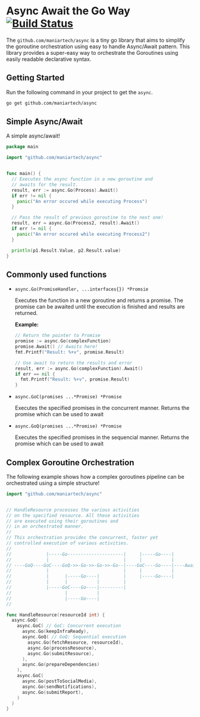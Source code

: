 # Async Await the Go Way  [![Build Status](https://travis-ci.com/maniartech/async.svg?branch=master)](https://travis-ci.com/maniartech/async)

The `github.com/maniartech/async` is a tiny go library that aims to simplify the goroutine orchestration using easy to handle Async/Await pattern. This library provides a super-easy way to orchestrate the Goroutines using easily readable declarative syntax.

## Getting Started

Run the following command in your project to get the `async`.
```sh
go get github.com/maniartech/async
```


## Simple Async/Await
A simple async/await!
```go
package main

import "github.com/maniartech/async"


func main() {
  // Executes the async function in a new goroutine and
  // awaits for the result.
  result, err := async.Go(Process).Await()
  if err != nil {
    panic("An error occured while executing Process")
  }

  // Pass the result of previous goroutine to the next one!
  result, err = async.Go(Process2, result).Await()
  if err != nil {
    panic("An error occured while executing Process2")
  }

  println(p1.Result.Value, p2.Result.value)
}
```

## Commonly used functions



* `async.Go(PromiseHandler, ...interfaces{}) *Promsie`

  Executes the function in a new goroutine and returns a promise. The promise can be awaited until the execution is finished and results are returned.

  **Example:**

  ```go
  // Return the pointer to Promise
  promise := async.Go(complexFunction)
  promise.Await() // Awaits here!
  fmt.Printf("Result: %+v", promise.Result)

  // Use await to return the results and error
  result, err := async.Go(complexFunction).Await()
  if err == nil {
    fmt.Printf("Result: %+v", promise.Result)
  }
  ```

* `async.GoC(promises ...*Promise) *Promise`

  Executes the specified promises in the concurrent manner. Returns the promise which can be used to await

* `async.GoQ(promises ...*Promise) *Promise`

  Executes the specified promises in the sequencial manner. Returns the promise which can be used to await

## Complex Goroutine Orchestration

The following example shows how a complex goroutines pipeline can be orchestrated using a simple structure!

```go
import "github.com/maniartech/async"


// HandleResource processes the various activities
// on the specified resource. All these activities
// are executed using their goroutines and
// in an orchestrated manner.
//
// This orchestration provides the concurrent, faster yet
// controlled execution of various activities.
//
//             |-----Go---------------------|     |-----Go----|
//             |                            |     |           |
// ----GoQ----GoC----GoQ->>-Go->>-Go->>-Go--|----GoC----Go----|----Await----
//             |                            |     |           |
//             |      |-----Go----|         |     |-----Go----|
//             |      |           |         |
//             |-----GoC----Go----|---------|
//                    |           |
//                    |-----Go----|
//

func HandleResource(resourceId int) {
  async.GoQ(
    async.GoC( // GoC: Concurrent execution
      async.Go(keepInfraReady),
      async.GoQ( // GoQ: Sequential execution
        async.Go(fetchResource, resourceId),
        async.Go(processResource),
        async.Go(submitResource),
      ),
      async.Go(prepareDependencies)
    ),
    async.GoC(
      async.Go(postToSocialMedia),
      async.Go(sendNotifications),
      async.Go(submitReport),
    )
  )
}
```
